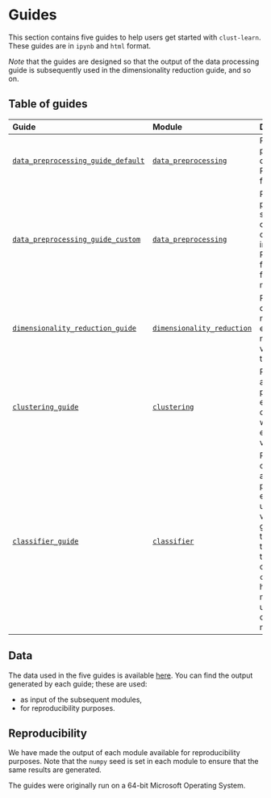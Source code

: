# Guides

This section contains five guides to help users get started with `clust-learn`. These guides are in `ipynb` and `html` format.

_Note_ that the guides are designed so that the output of the data processing guide is subsequently used in the dimensionality reduction guide, and so on.

## Table of guides

| Guide | Module | Description |
|:-|:-|:-|
| [`data_preprocessing_guide_default`](link) | [`data_preprocessing`](https://github.com/malgar/clust-learn/tree/master/clearn/data_preprocessing) | Perform data preprocessing in default mode. Recommended for beginners. |
| [`data_preprocessing_guide_custom`](link) | [`data_preprocessing`](https://github.com/malgar/clust-learn/tree/master/clearn/data_preprocessing) | Perform data preprocessing step by step with options to customize data imputation. Recommended for users who are familiar with the methodology. |
| [`dimensionality_reduction_guide`](link) | [`dimensionality_reduction`](https://github.com/malgar/clust-learn/tree/master/clearn/dimensionality_reduction) | Perform dimensionality reduction and explain how the new derived variables explain the original ones. |
| [`clustering_guide`](link)  | [`clustering`](https://github.com/malgar/clust-learn/tree/master/clearn/clustering) | Perfom cluster analysis, assess performance, and explain the obtained clusters with internal and external variables. |
| [`classifier_guide`](link) | [`classifier`](https://github.com/malgar/clust-learn/tree/master/clearn/classifier) | Perform classification, assess model performance, and explain results using SHAP values. This guide shows how to use the module to further explain the clusters obtained in the `clustering_guide`; however, the module may be used to fit any classificaton model |


## Data

The data used in the five guides is available [here](link). You can find the output generated by each guide; these are used:
- as input of the subsequent modules,
- for reproducibility purposes.


## Reproducibility

We have made the output of each module available for reproducibility purposes. Note that the `numpy` seed is set in each module to ensure that the same results are generated.

The guides were originally run on a 64-bit Microsoft Operating System.
